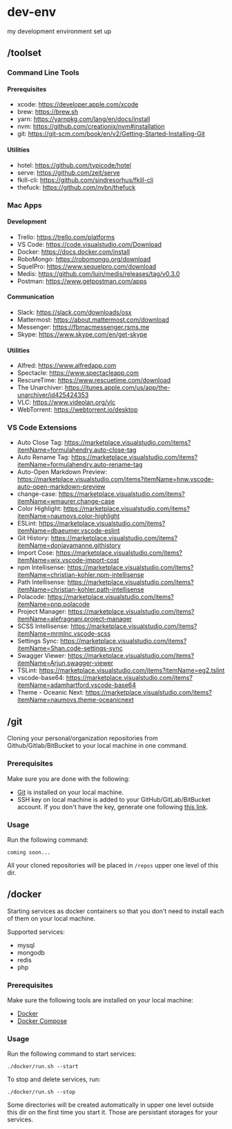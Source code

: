 # dev-env
my development environment set up

## /toolset

### Command Line Tools

#### Prerequisites

- xcode: https://developer.apple.com/xcode
- brew: https://brew.sh
- yarn: https://yarnpkg.com/lang/en/docs/install
- nvm: https://github.com/creationix/nvm#installation
- git: https://git-scm.com/book/en/v2/Getting-Started-Installing-Git

#### Utilities

- hotel: https://github.com/typicode/hotel
- serve: https://github.com/zeit/serve
- fkill-cli: https://github.com/sindresorhus/fkill-cli
- thefuck: https://github.com/nvbn/thefuck

### Mac Apps

#### Development

- Trello: https://trello.com/platforms
- VS Code: https://code.visualstudio.com/Download
- Docker: https://docs.docker.com/install
- RoboMongo: https://robomongo.org/download
- SquelPro: https://www.sequelpro.com/download
- Medis: https://github.com/luin/medis/releases/tag/v0.3.0
- Postman: https://www.getpostman.com/apps

#### Communication

- Slack: https://slack.com/downloads/osx
- Mattermost: https://about.mattermost.com/download
- Messenger: https://fbmacmessenger.rsms.me
- Skype: https://www.skype.com/en/get-skype

#### Utilities

- Alfred: https://www.alfredapp.com
- Spectacle: https://www.spectacleapp.com
- RescureTime: https://www.rescuetime.com/download
- The Unarchiver: https://itunes.apple.com/us/app/the-unarchiver/id425424353
- VLC: https://www.videolan.org/vlc
- WebTorrent: https://webtorrent.io/desktop

### VS Code Extensions

- Auto Close Tag: https://marketplace.visualstudio.com/items?itemName=formulahendry.auto-close-tag
- Auto Rename Tag: https://marketplace.visualstudio.com/items?itemName=formulahendry.auto-rename-tag
- Auto-Open Markdown Preview: https://marketplace.visualstudio.com/items?itemName=hnw.vscode-auto-open-markdown-preview
- change-case: https://marketplace.visualstudio.com/items?itemName=wmaurer.change-case
- Color Highlight: https://marketplace.visualstudio.com/items?itemName=naumovs.color-highlight
- ESLint: https://marketplace.visualstudio.com/items?itemName=dbaeumer.vscode-eslint
- Git History: https://marketplace.visualstudio.com/items?itemName=donjayamanne.githistory
- Import Cose: https://marketplace.visualstudio.com/items?itemName=wix.vscode-import-cost
- npm Intellisense: https://marketplace.visualstudio.com/items?itemName=christian-kohler.npm-intellisense
- Path Intellisense: https://marketplace.visualstudio.com/items?itemName=christian-kohler.path-intellisense
- Polacode: https://marketplace.visualstudio.com/items?itemName=pnp.polacode
- Project Manager: https://marketplace.visualstudio.com/items?itemName=alefragnani.project-manager
- SCSS Intellisense: https://marketplace.visualstudio.com/items?itemName=mrmlnc.vscode-scss
- Settings Sync: https://marketplace.visualstudio.com/items?itemName=Shan.code-settings-sync
- Swagger Viewer: https://marketplace.visualstudio.com/items?itemName=Arjun.swagger-viewer
- TSLint: https://marketplace.visualstudio.com/items?itemName=eg2.tslint
- vscode-base64: https://marketplace.visualstudio.com/items?itemName=adamhartford.vscode-base64
- Theme - Oceanic Next: https://marketplace.visualstudio.com/items?itemName=naumovs.theme-oceanicnext

## /git

Cloning your personal/organization repositories from Github/Gitlab/BitBucket to your local machine in one command.

### Prerequisites

Make sure you are done with the following:
- [Git](https://git-scm.com/book/en/v2/Getting-Started-Installing-Git) is installed on your local machine.
- SSH key on local machine is added to your GitHub/GitLab/BitBucket account. If you don't have the key, generate one following [this link](https://help.github.com/articles/generating-a-new-ssh-key-and-adding-it-to-the-ssh-agent).

### Usage

Run the following command:

```
coming soon...
```

All your cloned repositories will be placed in `/repos` upper one level of this dir.

## /docker

Starting services as docker containers so that you don't need to install each of them on your local machine.

Supported services:

- mysql
- mongodb
- redis
- php

### Prerequisites

Make sure the following tools are installed on your local machine:

- [Docker](https://docs.docker.com/install)
- [Docker Compose](https://docs.docker.com/compose)

### Usage

Run the following command to start services:

```
./docker/run.sh --start
```

To stop and delete services, run:

```
./docker/run.sh --stop
```

Some directories will be created automatically in upper one level outside this dir on the first time you start it. Those are persistant storages for your services.
